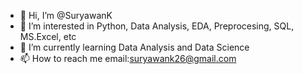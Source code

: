 - 👋 Hi, I’m @SuryawanK
- 👀 I’m interested in Python, Data Analysis, EDA, Preprocesing, SQL, MS.Excel, etc
- 🌱 I’m currently learning Data Analysis and Data Science
- 📫 How to reach me email:suryawank26@gmail.com

<!---
SuryawanK/SuryawanK is a ✨ special ✨ repository because its `README.md` (this file) appears on your GitHub profile.
You can click the Preview link to take a look at your changes.
--->
